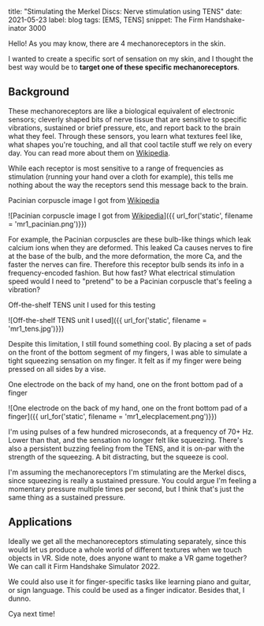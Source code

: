 title: "Stimulating the Merkel Discs: Nerve stimulation using TENS"
date: 2021-05-23
label: blog
tags: [EMS, TENS]
snippet: The Firm Handshake-inator 3000

Hello! As you may know, there are 4 mechanoreceptors in the skin.

I wanted to create a specific sort of sensation on my skin, and I thought the best way would be to **target one of these specific mechanoreceptors**. 

## Background

These mechanoreceptors are like a biological equivalent of electronic sensors; cleverly shaped bits of nerve tissue that are sensitive to specific vibrations, sustained or brief pressure, etc, and report back to the brain what they feel. Through these sensors, you learn what textures feel like, what shapes you're touching, and all that cool tactile stuff we rely on every day. You can read more about them on [Wikipedia](https://en.wikipedia.org/wiki/Mechanoreceptor#Types). 

While each receptor is most sensitive to a range of frequencies as stimulation (running your hand over a cloth for example), this tells me nothing about the way the receptors send this message back to the brain. 

<p class="caption">Pacinian corpuscle image I got from <a href="https://en.wikipedia.org/wiki/Pacinian_corpuscle">Wikipedia</a></p>
![Pacinian corpuscle image I got from <a href="https://en.wikipedia.org/wiki/Pacinian_corpuscle">Wikipedia</a>]({{ url_for('static', filename = 'mr1_pacinian.png')}})

For example, the Pacinian corpuscles are these bulb-like things which leak calcium ions when they are deformed. This leaked Ca causes nerves to fire at the base of the bulb, and the more deformation, the more Ca, and the faster the nerves can fire. Therefore this receptor bulb sends its info in a frequency-encoded fashion. But how fast? What electrical stimulation speed would I need to "pretend" to be a Pacinian corpuscle that's feeling a vibration?

<p class="caption">Off-the-shelf TENS unit I used for this testing</p>
![Off-the-shelf TENS unit I used]({{ url_for('static', filename = 'mr1_tens.jpg')}})

Despite this limitation, I still found something cool. By placing a set of pads on the front of the bottom segment of my fingers, I was able to simulate a tight squeezing sensation on my finger. It felt as if my finger were being pressed on all sides by a vise.

<p class="caption">One electrode on the back of my hand, one on the front bottom pad of a finger</p>
![One electrode on the back of my hand, one on the front bottom pad of a finger]({{ url_for('static', filename = 'mr1_elecplacement.png')}})

I'm using pulses of a few hundred microseconds, at a frequency of 70+ Hz. Lower than that, and the sensation no longer felt like squeezing. There's also a persistent buzzing feeling from the TENS, and it is on-par with the strength of the squeezing. A bit distracting, but the squeeze is cool. 

I'm assuming the mechanoreceptors I'm stimulating are the Merkel discs, since squeezing is really a sustained pressure. You could argue I'm feeling a momentary pressure multiple times per second, but I think that's just the same thing as a sustained pressure. 

## Applications
Ideally we get all the mechanoreceptors stimulating separately, since this would let us produce a whole world of different textures when we touch objects in VR. Side note, does anyone want to make a VR game together? We can call it Firm Handshake Simulator 2022.

We could also use it for finger-specific tasks like learning piano and guitar, or sign language. This could be used as a finger indicator. Besides that, I dunno.

Cya next time!

